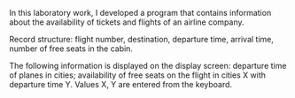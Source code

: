 In this laboratory work, I developed a program that contains information about the availability of tickets and flights of an airline company. 

Record structure: flight number, destination, departure time, arrival time, number of free seats in the cabin. 

The following information is displayed on the display screen: departure time of planes in cities; availability of free seats on the flight in cities X with departure time Y. Values ​​X, Y are entered from the keyboard.
